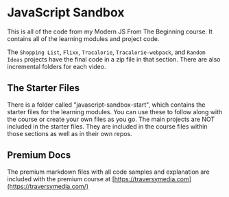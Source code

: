 # JavaScript Sandbox

This is all of the code from my Modern JS From The Beginning course. It contains all of the learning modules and project code.

The `Shopping List`, `Flixx`, `Tracalorie`, `Tracalorie-webpack`, and `Random Ideas` projects have the final code in a zip file in that section. There are also incremental folders for each video.

## The Starter Files

There is a folder called "javascript-sandbox-start", which contains the starter files for the learning modules. You can use these to follow along with the course or create your own files as you go. The main projects are NOT included in the starter files. They are included in the course files within those sections as well as in their own repos.

## Premium Docs

The premium markdown files with all code samples and explanation are included with the premium course at [https://traversymedia.com](https://traversymedia.com/)
